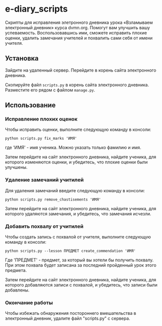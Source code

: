 # e-diary_scripts

Скрипты для исправления элетронного дневника урока «Взламываем электронный дневник» курса dvmn.org. Помогут вам улучшить вашу успеваемость. Воспользовавшись ими, сможете исправить плохие оценки, удалить замечания учителей и похвалить сами себя от имени учителя.


## Установка

Зайдите на удаленный сервер. Перейдите в корень сайта электронного дневника.

Скопируйте файл ``scripts.py`` в корень сайта электронного дневника. Разместите его рядом с файлом  ``manage.py``.


## Использование

### Исправление плохих оценок

Чтобы исправить оценки, выполните следующую команду в консоли:

```
python scripts.py fix_marks 'ИМЯ'
```

где 'ИМЯ' - имя ученика. Можно указать только фамилию и имя.

Затем перейдите на сайт электронного дневника, найдите ученика, для которого изменяются оценки, и убедитесь, что плохие оценки были улучшены.


### Удаление замечаний учитилей

Для удаления замечаний введите следующую команду в консоли:

```
python scripts.py remove_chastisements 'ИМЯ'
```

Затем перейдите на сайт электронного дневника, найдите ученика, для которого удаляются замечания, и убедитесь, что замечания исчезли.


### Добавить похвалу от учитилей

Чтобы создать запись с похвалой от учителя, выполните следующую команду в консоли:

```
python scripts.py --lesson ПРЕДМЕТ create_commendation 'ИМЯ'
```

Где 'ПРЕДМЕТ' - предмет, за который вы хотели бы получить похвалу. При этом похвала будет записана за последний пройденный урок этого предмета.

Затем перейдите на сайт электронного дневника, найдите ученика, для которого добавляются записи с похвалой, и убедитесь, что записи были добавлены.


### Окончание работы

Чтобы избежать обнаружения постороннего вмешательства в электронный дневник, удалите файл "scripts.py" с сервера. 




